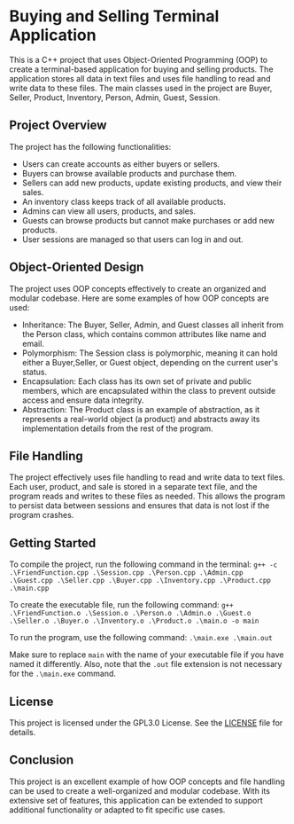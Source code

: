 # Buying and Selling Terminal Application

This is a C++ project that uses Object-Oriented Programming (OOP) to create a terminal-based application for buying and selling products. The application stores all data in text files and uses file handling to read and write data to these files. The main classes used in the project are Buyer, Seller, Product, Inventory, Person, Admin, Guest, Session.

## Project Overview

The project has the following functionalities:

- Users can create accounts as either buyers or sellers.
- Buyers can browse available products and purchase them.
- Sellers can add new products, update existing products, and view their sales.
- An inventory class keeps track of all available products.
- Admins can view all users, products, and sales.
- Guests can browse products but cannot make purchases or add new products.
- User sessions are managed so that users can log in and out.

## Object-Oriented Design

The project uses OOP concepts effectively to create an organized and modular codebase. Here are some examples of how OOP concepts are used:

- Inheritance: The Buyer, Seller, Admin, and Guest classes all inherit from the Person class, which contains common attributes like name and email.
- Polymorphism: The Session class is polymorphic, meaning it can hold either a Buyer,Seller, or Guest object, depending on the current user's status.
- Encapsulation: Each class has its own set of private and public members, which are encapsulated within the class to prevent outside access and ensure data integrity.
- Abstraction: The Product class is an example of abstraction, as it represents a real-world object (a product) and abstracts away its implementation details from the rest of the program.

## File Handling

The project effectively uses file handling to read and write data to text files. Each user, product, and sale is stored in a separate text file, and the program reads and writes to these files as needed. This allows the program to persist data between sessions and ensures that data is not lost if the program crashes.

## Getting Started

To compile the project, run the following command in the terminal:
`g++ -c .\FriendFunction.cpp .\Session.cpp .\Person.cpp .\Admin.cpp .\Guest.cpp .\Seller.cpp .\Buyer.cpp .\Inventory.cpp .\Product.cpp .\main.cpp`

To create the executable file, run the following command:
`g++ .\FriendFunction.o .\Session.o .\Person.o .\Admin.o .\Guest.o .\Seller.o .\Buyer.o .\Inventory.o .\Product.o .\main.o -o main`

To run the program, use the following command:
`.\main.exe .\main.out`

Make sure to replace `main` with the name of your executable file if you have named it differently. Also, note that the `.out` file extension is not necessary for the `.\main.exe` command.

## License

This project is licensed under the GPL3.0 License. See the [LICENSE](LICENSE) file for details.

## Conclusion

This project is an excellent example of how OOP concepts and file handling can be used to create a well-organized and modular codebase. With its extensive set of features, this application can be extended to support additional functionality or adapted to fit specific use cases.
